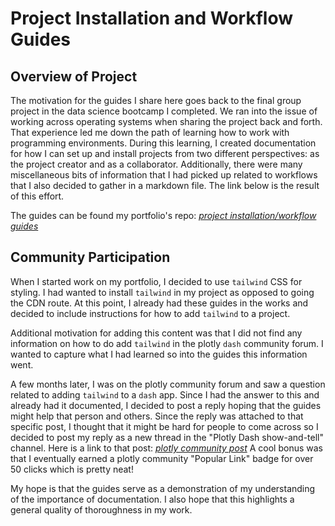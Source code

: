 # **Project Installation and Workflow Guides**

## **Overview of Project**
The motivation for the guides I share here goes back to the final group project
in the data science bootcamp I completed. We ran into the issue of working
across operating systems when sharing the project back and forth. That
experience led me down the path of learning how to work with programming
environments. During this learning, I created documentation for how I can set up
and install projects from two different perspectives: as the project creator and
as a collaborator. Additionally, there were many miscellaneous bits of
information that I had picked up related to workflows that I also decided to
gather in a markdown file. The link below is the result of this effort.

The guides can be found my portfolio's repo:
[*project installation/workflow guides*](https://github.com/cdpeters/portfolio-website/tree/main/notes)

## **Community Participation**
When I started work on my portfolio, I decided to use `tailwind` CSS for
styling. I had wanted to install `tailwind` in my project as opposed to going
the CDN route. At this point, I already had these guides in the works and
decided to include instructions for how to add `tailwind` to a project.

Additional motivation for adding this content was that I did not find any
information on how to do add `tailwind` in the plotly `dash` community forum. I
wanted to capture what I had learned so into the guides this information went.

A few months later, I was on the plotly community forum and saw a question
related to adding `tailwind` to a `dash` app. Since I had the answer to this and
already had it documented, I decided to post a reply hoping that the guides
might help that person and others. Since the reply was attached to that specific
post, I thought that it might be hard for people to come across so I decided to
post my reply as a new thread in the "Plotly Dash show-and-tell" channel. Here
is a link to that post: [*plotly community post*](https://community.plotly.com/t/example-how-to-set-up-a-dash-app-with-tailwind-styling-using-the-tailwind-cli-as-opposed-to-the-cdn/77670)
A cool bonus was that I eventually earned a plotly community "Popular Link"
badge for over 50 clicks which is pretty neat!

My hope is that the guides serve as a demonstration of my understanding of the
importance of documentation. I also hope that this highlights a general quality
of thoroughness in my work.
